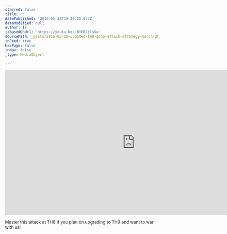 ```yaml
---
starred: false
title: ''
datePublished: '2016-05-18T19:44:25.653Z'
dateModified: null
author: []
isBasedOnUrl: 'https://youtu.be/-BYFBJjlsDw'
sourcePath: _posts/2016-05-18-updated-th8-goho-attack-strategy-march-2016-update.md
inFeed: true
hasPage: false
inNav: false
_type: MediaObject

---
```

<iframe src="https://cdn.embedly.com/widgets/media.html?src=https%3A%2F%2Fwww.youtube.com%2Fembed%2F-BYFBJjlsDw%3Ffeature%3Doembed&amp;url=http%3A%2F%2Fwww.youtube.com%2Fwatch%3Fv%3D-BYFBJjlsDw&amp;image=https%3A%2F%2Fi.ytimg.com%2Fvi%2F-BYFBJjlsDw%2Fhqdefault.jpg&amp;key=b7d04c9b404c499eba89ee7072e1c4f7&amp;type=text%2Fhtml&amp;schema=youtube" width="854" height="480" scrolling="no" frameborder="0" allowfullscreen="" style=""></iframe>

Master this attack at TH8 if you plan on upgrading to TH9 and want to war with us!